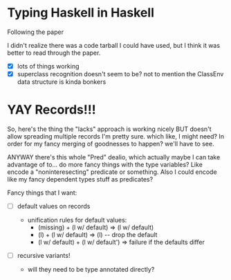 # Typing Haskell in Haskell

Following the paper

I didn't realize there was a code tarball I could have used, but I think it was better to read through the paper.

- [x] lots of things working
- [x] superclass recognition doesn't seem to be?
  not to mention the ClassEnv data structure is kinda bonkers

# YAY Records!!!

So, here's the thing
the "lacks" approach is working nicely BUT
doesn't allow spreading multiple records
I'm pretty sure.
which like, I might need? In order for my fancy merging of goodnesses to happen?
we'll have to see.

ANYWAY there's this whole "Pred" dealio,
which actually maybe I can take advantage of to...
do more fancy things with the type variables?
Like encode a "noninteresecting" predicate or something.
Also I could encode like my fancy dependent types stuff as predicates?


Fancy things that I want:

- [ ] default values on records
  - unification rules for default values:
    - (missing) + (l w/ default) => (l w/ default)
    - (l) + (l w/ default) => (l) -- drop the default
    - (l w/ default) + (l w/ default') => failure if the defaults differ

- [ ] recursive variants!
  - will they need to be type annotated directly?
